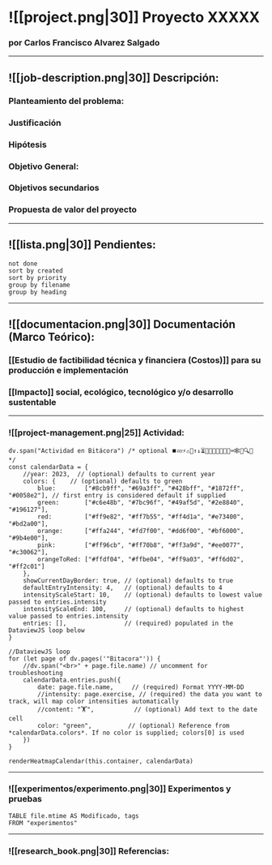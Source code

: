# ![[project.png|30]] Proyecto XXXXX
### por Carlos Francisco Alvarez Salgado

---
## ![[job-description.png|30]] Descripción:

### Planteamiento del problema:

### Justificación

### Hipótesis
### Objetivo General:

### Objetivos secundarios

### Propuesta de valor del proyecto

---
##  ![[lista.png|30]] Pendientes:
```tasks
not done
sort by created
sort by priority
group by filename
group by heading
```


---
## ![[documentacion.png|30]] Documentación (Marco Teórico):

### [[Estudio de factibilidad técnica y financiera (Costos)]] para su producción e implementación

### [[Impacto]] social, ecológico, tecnológico y/o desarrollo sustentable

---
###  ![[project-management.png|25]] Actividad:

```dataviewjs
dv.span("Actividad en Bitácora") /* optional ⏹️💤⚡⚠🧩↑↓⏳📔💾📁📝🔄📝🔀⌨️🕸️📅🔍✨ */
const calendarData = {
    //year: 2023,  // (optional) defaults to current year
    colors: {    // (optional) defaults to green
        blue:        ["#8cb9ff", "#69a3ff", "#428bff", "#1872ff", "#0058e2"], // first entry is considered default if supplied
        green:       ["#c6e48b", "#7bc96f", "#49af5d", "#2e8840", "#196127"],
        red:         ["#ff9e82", "#ff7b55", "#ff4d1a", "#e73400", "#bd2a00"],
        orange:      ["#ffa244", "#fd7f00", "#dd6f00", "#bf6000", "#9b4e00"],
        pink:        ["#ff96cb", "#ff70b8", "#ff3a9d", "#ee0077", "#c30062"],
        orangeToRed: ["#ffdf04", "#ffbe04", "#ff9a03", "#ff6d02", "#ff2c01"]
    },
    showCurrentDayBorder: true, // (optional) defaults to true
    defaultEntryIntensity: 4,   // (optional) defaults to 4
    intensityScaleStart: 10,    // (optional) defaults to lowest value passed to entries.intensity
    intensityScaleEnd: 100,     // (optional) defaults to highest value passed to entries.intensity
    entries: [],                // (required) populated in the DataviewJS loop below
}

//DataviewJS loop
for (let page of dv.pages('"Bitacora"')) {
    //dv.span("<br>" + page.file.name) // uncomment for troubleshooting
    calendarData.entries.push({
        date: page.file.name,     // (required) Format YYYY-MM-DD
        //intensity: page.exercise, // (required) the data you want to track, will map color intensities automatically
        //content: "🏋️",           // (optional) Add text to the date cell
        color: "green",          // (optional) Reference from *calendarData.colors*. If no color is supplied; colors[0] is used
    })
}

renderHeatmapCalendar(this.container, calendarData)
```

---
### ![[experimentos/experimento.png|30]] Experimentos y pruebas

```dataview
TABLE file.mtime AS Modificado, tags 
FROM "experimentos"
```

---
### ![[research_book.png|30]] Referencias:


